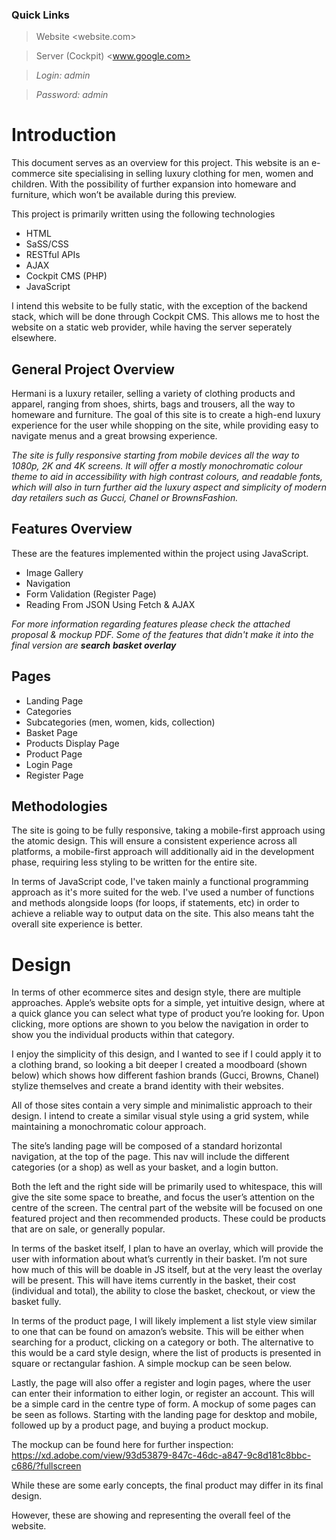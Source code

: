### Quick Links
> Website <website.com>

> Server (Cockpit)  <www.google.com>

> *Login: admin*

> *Password: admin*

# Introduction

This document serves as an overview for this project. This website is an e-commerce site specialising in selling
luxury clothing for men, women and children. With the possibility of further
expansion into homeware and furniture, which won’t be available during this
preview.

This project is primarily written using the following technologies
- HTML
- SaSS/CSS
- RESTful APIs
- AJAX
- Cockpit CMS (PHP)
- JavaScript

I intend this website to be fully static, with the exception of the backend stack, which will be done through Cockpit CMS. This allows me to host the website on a static web provider, while having the server seperately elsewhere.

## General Project Overview

Hermani is a luxury retailer, selling a variety of clothing products and apparel,
ranging from shoes, shirts, bags and trousers, all the way to homeware and furniture.
The goal of this site is to create a high-end luxury experience for the user while
shopping on the site, while providing easy to navigate menus and a great browsing
experience.

*The site is fully responsive starting from mobile devices all the way to 1080p, 2K and
4K screens. It will offer a mostly monochromatic colour theme to aid in accessibility
with high contrast colours, and readable fonts, which will also in turn further aid the
luxury aspect and simplicity of modern day retailers such as Gucci, Chanel or
BrownsFashion.*

## Features Overview
These are the features implemented within the project using JavaScript.
- Image Gallery
- Navigation
- Form Validation (Register Page)
- Reading From JSON Using Fetch & AJAX

*For more information regarding features please check the attached proposal & mockup PDF.
Some of the features that didn't make it into the final version are **search** **basket overlay***

## Pages
- Landing Page
- Categories
- Subcategories (men, women, kids, collection)
- Basket Page
- Products Display Page
- Product Page
- Login Page
- Register Page

## Methodologies

The site is going to be fully responsive, taking a mobile-first approach using the
atomic design. This will ensure a consistent experience across all platforms, a
mobile-first approach will additionally aid in the development phase, requiring less
styling to be written for the entire site.

In terms of JavaScript code, I've taken mainly a functional programming approach as it's more suited for the web.
I've used a number of functions and methods alongside loops (for loops, if statements, etc) in order to achieve a reliable way to output data on the site. This also means taht the overall site experience is better.

# Design

In terms of other ecommerce sites and design style, there are multiple approaches.
Apple’s website opts for a simple, yet intuitive design, where at a quick glance you
can select what type of product you’re looking for. Upon clicking, more options are
shown to you below the navigation in order to show you the individual products
within that category.


I enjoy the simplicity of this design, and I wanted to see if I could apply it to a clothing
brand, so looking a bit deeper I created a moodboard (shown below) which shows
how different fashion brands (Gucci, Browns, Chanel) stylize themselves and create a
brand identity with their websites.


All of those sites contain a very simple and minimalistic approach to
their design. I intend to create a similar visual style using a grid system, while
maintaining a monochromatic colour approach.


The site’s landing page will be composed of a standard
horizontal navigation, at the top of the page. This nav will include the different
categories (or a shop) as well as your basket, and a login button.


Both the left and the right side will be primarily used to whitespace, this will give the
site some space to breathe, and focus the user’s attention on the centre of the
screen. The central part of the website will be focused on one featured project and then
recommended products. These could be products that are on sale, or generally
popular.

In terms of the basket itself, I plan to have an overlay, which will provide the user with
information about what’s currently in their basket. I’m not sure how much of this will
be doable in JS itself, but at the very least the overlay will be present. This will have
items currently in the basket, their cost (individual and total), the ability to close the
basket, checkout, or view the basket fully.

In terms of the product page, I will likely implement a list style view similar to one
that can be found on amazon’s website. This will be either when searching for a
product, clicking on a category or both. The alternative to this would be a card style
design, where the list of products is presented in square or rectangular fashion.
A simple mockup can be seen below.

Lastly, the page will also offer a register and login pages, where the user can enter
their information to either login, or register an account. This will be a simple card in
the centre type of form.
A mockup of some pages can be seen as follows. Starting with the landing page for
desktop and mobile, followed up by a product page, and buying a product mockup.

The mockup can be found here for further inspection:
<https://xd.adobe.com/view/93d53879-847c-46dc-a847-9c8d181c8bbc-c686/?fullscreen>

While these are some early concepts, the final product may differ in its final design.

However, these are showing and representing the overall feel of the website.
